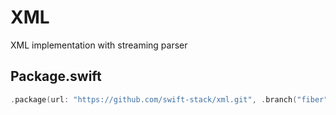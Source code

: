 # XML

XML implementation with streaming parser

## Package.swift

```swift
.package(url: "https://github.com/swift-stack/xml.git", .branch("fiber"))
```
